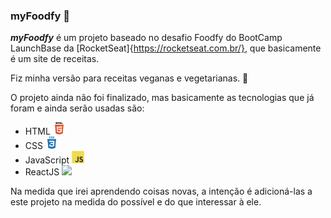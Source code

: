 ### myFoodfy 🌱

_**myFoodfy**_ é um projeto baseado no desafio Foodfy do BootCamp LaunchBase da [RocketSeat]{https://rocketseat.com.br/}, que basicamente é um site de receitas.

Fiz minha versão para receitas veganas e vegetarianas. 🌱

O projeto ainda não foi finalizado, mas basicamente as tecnologias que já foram e ainda serão usadas são:  
 * HTML <img src="https://raw.githubusercontent.com/devicons/devicon/master/icons/html5/html5-original-wordmark.svg" width="20" />
 * CSS <img src="https://raw.githubusercontent.com/devicons/devicon/master/icons/css3/css3-plain-wordmark.svg" width="20" />
 * JavaScript <img src="https://raw.githubusercontent.com/devicons/devicon/master/icons/javascript/javascript-original.svg" width="20" />
 * ReactJS <img src="https://i.ibb.co/4RHMmLQ/react.png" width="20"/>

Na medida que irei aprendendo coisas novas, a intenção é adicioná-las a este projeto na medida do possível e do que interessar à ele.

